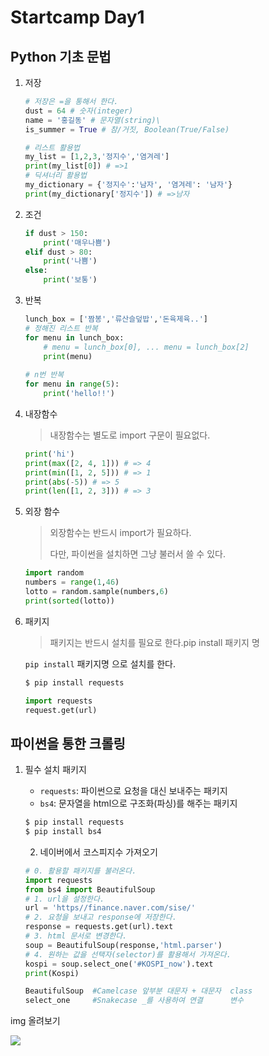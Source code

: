 # Startcamp Day1

## Python 기초 문법

1. 저장

   ```python
   # 저장은 =을 통해서 한다.
   dust = 64 # 숫자(integer)
   name = '홍길동' # 문자열(string)\
   is_summer = True # 참/거짓, Boolean(True/False)
   
   # 리스트 활용법
   my_list = [1,2,3,'정지수','염겨레']
   print(my_list[0]) # =>1
   # 딕셔너리 활용법
   my_dictionary = {'정지수':'남자', '염겨레': '남자'}
   print(my_dictionary['정지수']) # =>남자
   ```

   

2. 조건

   ```python
   if dust > 150:
       print('매우나쁨')
   elif dust > 80:
       print('나쁨')
   else:
       print('보통')
   ```

   

3. 반복

   ```python
   lunch_box = ['짬봉','류산슬덮밥','돈육제육..']
   # 정해진 리스트 반복
   for menu in lunch_box:
       # menu = lunch_box[0], ... menu = lunch_box[2]
       print(menu)
       
   # n번 반복    
   for menu in range(5):
       print('hello!!')
   ```



4. 내장함수

   > 내장함수는 별도로 import 구문이 필요없다.

   ```python
   print('hi')
   print(max([2, 4, 1])) # => 4
   print(min([1, 2, 5])) # => 1
   print(abs(-5)) # => 5
   print(len([1, 2, 3])) # => 3
   ```

   

5. 외장 함수

   > 외장함수는 반드시 import가 필요하다.
   >
   > 다만, 파이썬을 설치하면 그냥 불러서 쓸 수 있다.

   ``` python
   import random
   numbers = range(1,46)
   lotto = random.sample(numbers,6)
   print(sorted(lotto))
   ```

   

6. 패키지

   > 패키지는 반드시 설치를 필요로 한다.pip install 패키지 명

   `pip install` 패키지명 으로 설치를 한다.

   ```bash
   $ pip install requests
   ```

   

   ```python
   import requests
   request.get(url)
   ```



## 파이썬을 통한 크롤링

 1. 필수 설치 패키지

    * `requests`: 파이썬으로 요청을 대신 보내주는 패키지
    * `bs4`: 문자열을 html으로 구조화(파싱)를 해주는 패키지

    ```bash
    $ pip install requests
    $ pip install bs4
    ```

    

	2.  네이버에서 코스피지수 가져오기

    ```python
    # 0. 활용할 패키지를 불러온다.
    import requests
    from bs4 import BeautifulSoup 
    # 1. url을 설정한다.
    url = 'https//finance.naver.com/sise/'
    # 2. 요청을 보내고 response에 저장한다.
    response = requests.get(url).text
    # 3. html 문서로 변경한다.
    soup = BeautifulSoup(response,'html.parser')
    # 4. 원하는 값을 선택자(selector)를 활용해서 가져온다.
    kospi = soup.select_one('#KOSPI_now').text
    print(Kospi)
    
    BeautifulSoup  #Camelcase 앞부분 대문자 + 대문자  class
    select_one     #Snakecase _를 사용하여 연결      변수
    ```

    

img 올려보기

![](/img/test.PNG)